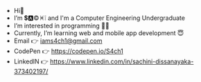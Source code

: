 -  Hi👋
-  I’m 💲🅰©♓❕ and I'm a Computer Engineering Undergraduate
-  I’m interested in programming 👩‍💻
-  Currently, I’m learning web and mobile app development 😇
-  Email 👉 iams4ch1@gmail.com 
-  CodePen 👉 https://codepen.io/S4ch1
-  LinkedIN 👉 https://www.linkedin.com/in/sachini-dissanayaka-373402197/



<!---
s4ch1/s4ch1 is a ✨ special ✨ repository because its `README.md` (this file) appears on your GitHub profile.
You can click the Preview link to take a look at your changes.
- 💞️ I’m looking to collaborate on ...
--->
